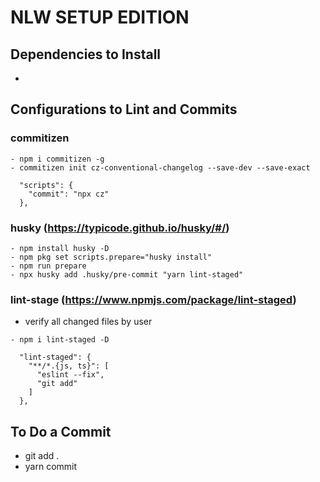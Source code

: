 # NLW SETUP EDITION

## Dependencies to Install

- 


## Configurations to Lint and Commits

### commitizen
````
- npm i commitizen -g
- commitizen init cz-conventional-changelog --save-dev --save-exact

  "scripts": {
    "commit": "npx cz"
  },
````

### husky (https://typicode.github.io/husky/#/)
````
- npm install husky -D
- npm pkg set scripts.prepare="husky install"
- npm run prepare
- npx husky add .husky/pre-commit "yarn lint-staged"
````

### lint-stage (https://www.npmjs.com/package/lint-staged)
- verify all changed files by user
````
- npm i lint-staged -D

  "lint-staged": {
    "**/*.{js, ts}": [
      "eslint --fix",
      "git add"
    ]
  },
````

## To Do a Commit
- git add .
- yarn commit